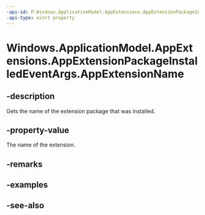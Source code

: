 ----api-id: P:Windows.ApplicationModel.AppExtensions.AppExtensionPackageInstalledEventArgs.AppExtensionName
-api-type: winrt property
---<!-- Property syntaxpublic string AppExtensionName { get; }--># Windows.ApplicationModel.AppExtensions.AppExtensionPackageInstalledEventArgs.AppExtensionName## -descriptionGets the name of the extension package that was installed.## -property-valueThe name of the extension.## -remarks## -examples## -see-also